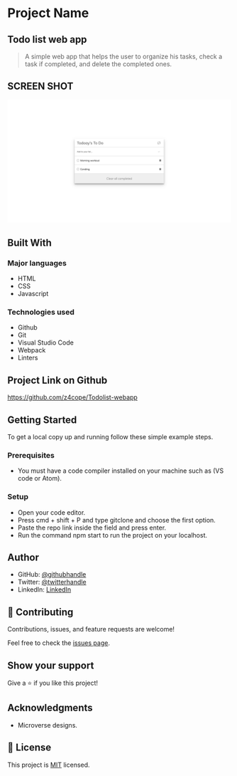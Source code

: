 # Project Name

## Todo list web app

> A simple web app that helps the user to organize his tasks, check a task if completed, and delete the completed ones.

## SCREEN SHOT

![screenshot](./src/assets/Todo-list.png)

## Built With

### Major languages

- HTML
- CSS
- Javascript

### Technologies used

- Github
- Git
- Visual Studio Code
- Webpack
- Linters

## Project Link on Github

https://github.com/z4cope/Todolist-webapp

## Getting Started

To get a local copy up and running follow these simple example steps.

### Prerequisites

- You must have a code compiler installed on your machine such as (VS code or Atom).

### Setup

- Open your code editor.
- Press cmd + shift + P and type gitclone and choose the first option.
- Paste the repo link inside the field and press enter.
- Run the command npm start to run the project on your localhost.

## Author

- GitHub: [@githubhandle](https://github.com/z4cope)
- Twitter: [@twitterhandle](https://twitter.com/mokhaledev)
- LinkedIn: [LinkedIn](https://www.linkedin.com/in/mookhaled)

## 🤝 Contributing

Contributions, issues, and feature requests are welcome!

Feel free to check the [issues page](https://github.com/z4cope/Todolist-webapp/issues).

## Show your support

Give a ⭐️ if you like this project!

## Acknowledgments

- Microverse designs.

## 📝 License

This project is [MIT](./LICENCE) licensed.
